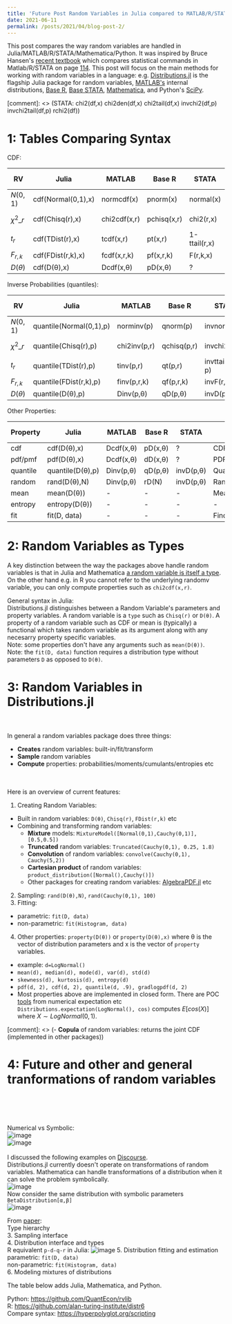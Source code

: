 ```yaml
---
title: 'Future Post Random Variables in Julia compared to MATLAB/R/STATA/Mathematica/Python'
date: 2021-06-11 
permalink: /posts/2021/04/blog-post-2/
---
```


This post compares the way random variables are handled in Julia/MATLAB/R/STATA/Mathematica/Python.
It was inspired by Bruce Hansen's 
[recent textbook](https://www.ssc.wisc.edu/~bhansen/probability/)
which compares statistical commands in Matlab/R/STATA on 
page [114](https://www.ssc.wisc.edu/~bhansen/probability/Intro2Metrics.pdf#page=114). 
This post will focus on the main methods for working with random variables in a language: 
e.g. 
[Distributions.jl](https://github.com/JuliaStats/Distributions.jl) is the flagship Julia package for random variables, 
[MATLAB's](https://www.mathworks.com/help/stats/probability-distributions-1.html) internal distributions, 
[Base R](https://cran.r-project.org/web/views/Distributions.html),
[Base STATA](https://www.stata.com/manuals/fnstatisticalfunctions.pdf),
[Mathematica](https://reference.wolfram.com/language/guide/RandomVariables.html),
and
Python's [SciPy](https://docs.scipy.org/doc/scipy/reference/stats.html).


[comment]: <> (STATA: chi2(df,x) chi2den(df,x) chi2tail(df,x) invchi2(df,p) invchi2tail(df,p) rchi2(df))



1: Tables Comparing Syntax
=


CDF:

| RV | Julia | MATLAB | Base R | STATA | Mathematica | Python [SciPy](https://docs.scipy.org/doc/scipy/reference/stats.html) |
| --- | --- | --- |  --- | --- | --- | --- |
| $N(0,1)$ | cdf(Normal(0,1),x) | normcdf(x) | pnorm(x) | normal(x) | CDF[NormalDistribution[0, 1],x] | norm.cdf(x) |
| $\chi^2\_{r}$ | cdf(Chisq(r),x) | chi2cdf(x,r) | pchisq(x,r) | chi2(r,x)  | CDF[ChiSquareDistribution[r],x] | chi2.cdf(x, r) |
| $t_r$ | cdf(TDist(r),x) | tcdf(x,r) | pt(x,r) | 1-ttail(r,x) | CDF[StudentTDistribution[r],x] | t.cdf(x, r) |
| $F_{r,k}$ | cdf(FDist(r,k),x) | fcdf(x,r,k) | pf(x,r,k) | F(r,k,x) | CDF[FRatioDistribution[r,k],x] | f.cdf(x, r, k) |
| $D(\theta)$ | cdf(D(θ),x) | Dcdf(x,θ) | pD(x,θ) | ? | CDF[D[θ],x] | D.cdf(x,θ) |

Inverse Probabilities (quantiles):

| RV | Julia | MATLAB | Base R | STATA | Mathematica | Python [SciPy](https://docs.scipy.org/doc/scipy/reference/stats.html) |
| --- | --- | --- |  --- | --- | --- | --- |
| $N(0,1)$ | quantile(Normal(0,1),p) | norminv(p) | qnorm(p) | invnormal(p) | Quantile[NormalDistribution[],p] | norm.ppf(p) |
| $\chi^2\_{r}$ | quantile(Chisq(r),p) | chi2inv(p,r) | qchisq(p,r) | invchi2(r,p) | Quantile[ChiSquareDistribution[r],p] | chi2.ppf(p, r) |
| $t_r$ | quantile(TDist(r),p) | tinv(p,r) | qt(p,r) | invttail(r,1-p) | Quantile[StudentTDistribution[r],p] | t.ppf(p, r) |
| $F_{r,k}$ | quantile(FDist(r,k),p) | finv(p,r,k) | qf(p,r,k) | invF(r,k,p) | Quantile[FRatioDistribution[r,k],p] | f.ppf(p, r, k) |
| $D(\theta)$ | quantile(D(θ),p) | Dinv(p,θ) | qD(p,θ) | invD(p,θ) | Quantile[D[θ],p] | D.ppf(p,θ) |

Other Properties:

| Property | Julia | MATLAB | Base R | STATA | Mathematica | Python [SciPy](https://docs.scipy.org/doc/scipy/reference/stats.html) |
| --- | --- | --- |  --- | --- | --- | --- |
| cdf | cdf(D(θ),x) | Dcdf(x,θ) | pD(x,θ) | ? | CDF[D[θ],x] | D.cdf(x,θ) |
| pdf/pmf | pdf(D(θ),x) | Dcdf(x,θ) | dD(x,θ) | ? | PDF[D[θ],x] | D.pdf(x,θ) |
| quantile | quantile(D(θ),p) | Dinv(p,θ) | qD(p,θ) | invD(p,θ) | Quantile[D[θ],p] | D.ppf(p,θ) |
| random | rand(D(θ),N) | Dinv(p,θ) | rD(N) | invD(p,θ) | RandomVariate[D[θ],N] | D.ppf(p,θ) |
| mean | mean(D(θ)) | - | - | - | Mean[D[θ]] | - |
| entropy | entropy(D(θ)) | - | - | - | - | - |
| fit | fit(D, data) | - | - | - | FindDistributionParameters[data,D] | - |





2: Random Variables as Types
=
A key distinction between the way the packages above handle random variables
is that in 
Julia and Mathematica
[a random variable is itself a type](https://computationalthinking.mit.edu/Spring21/random_variables_as_types/). 
On the other hand e.g. in R you cannot refer to the underlying randomv variable, you can only compute properties 
such as `chi2cdf(x,r)`.

General syntax in Julia:
<br>
Distributions.jl distinguishes between a Random Variable's parameters and property variables. 
A random variable is a `type` such as `Chisq(r)` or `D(θ)`. 
A property of a random variable such as CDF or mean is (typically) a functional
which takes random variable as its argument along with any necesarry property specific variables.
<br>
Note: some properties don't have any arguments such as `mean(D(θ))`.
<br>
Note: the `fit(D, data)` function requires a distribution type without parameters `D` as opposed to `D(θ)`. 


3: Random Variables in Distributions.jl
=
<br><br>
In general a random variables package does three things: 
<br>
- **Creates** random variables: built-in/fit/transform 
- **Sample** random variables
- **Compute** properties: probabilities/moments/cumulants/entropies etc 

<br><br>
Here is an overview of current features:
1. Creating Random Variables:  
- Built in random variables: `D(θ)`, `Chisq(r)`, `FDist(r,k)` etc 
- Combining and transforming random variables: 
   - **Mixture** models: `MixtureModel([Normal(0,1),Cauchy(0,1)], [0.5,0.5])`
   - **Truncated** random variables: `Truncated(Cauchy(0,1), 0.25, 1.8)`
   - **Convolution** of random variables: `convolve(Cauchy(0,1), Cauchy(5,2))`
   - **Cartesian product** of random variables: `product_distribution([Normal(),Cauchy()])`
   - Other packages for creating random variables: [AlgebraPDF.jl](https://github.com/mmikhasenko/AlgebraPDF.jl) etc
2. Sampling: `rand(D(θ),N)`, `rand(Cauchy(0,1), 100)`  
3. Fitting: 
- parametric: `fit(D, data)`
- non-parametric: `fit(Histogram, data)`
4. Other properties: `property(D(θ))` or `property(D(θ),x)` 
where θ is the vector of distribution parameters and x is the vector of `property` variables.
- example: `d=LogNormal()`
- `mean(d), median(d), mode(d), var(d), std(d)`
- `skewness(d), kurtosis(d), entropy(d)`
- `pdf(d, 2), cdf(d, 2), quantile(d, .9), gradlogpdf(d, 2)`
- Most properties above are implemented in closed form. 
There are POC [tools](https://github.com/JuliaStats/Distributions.jl/blob/master/src/functionals.jl) from numerical expectation etc      
`Distributions.expectation(LogNormal(), cos)` computes $E[cos(X)]$ where $X\sim LogNormal(0,1)$.


[comment]: <> (- **Copula** of random variables: returns the joint CDF (implemented in other packages))







4: Future and other and general tranformations of random variables
=
<br><br><br><br>
Numerical vs Symbolic:  
![image](https://user-images.githubusercontent.com/7883904/114791686-e5042580-9d54-11eb-863b-3a6430e93d9b.png)
<br>
![image](https://user-images.githubusercontent.com/7883904/114791715-f3524180-9d54-11eb-8be3-6b55ca9ebcf3.png)
<br> <br>
I discussed the following examples on [Discourse](https://discourse.julialang.org/t/define-a-distribution-from-a-given-distribution/48220/10?u=albert_zevelev).
<br>
Distributions.jl currently doesn't operate on transformations of random variables.
Mathematica can handle transformations of a distribution when it can solve the problem symbolically.
<br>
![image](https://user-images.githubusercontent.com/7883904/114792182-d79b6b00-9d55-11eb-8d3d-313ac9ca9d90.png)
<br>
Now consider the same distribution with symbolic parameters `BetaDistribution[α,β]`
<br>
![image](https://user-images.githubusercontent.com/7883904/114792411-555f7680-9d56-11eb-8b66-376563f7e3ba.png)



From [paper](https://arxiv.org/pdf/1907.08611.pdf):
<br>
Type hierarchy
<br>
3. Sampling interface
<br>
4. Distribution interface and types
<br>
R equivalent `p-d-q-r` in Julia:
![image](https://user-images.githubusercontent.com/7883904/114790686-298ec180-9d53-11eb-8016-ca515a33d921.png)
5. Distribution fitting and estimation
<br>
parametric: `fit(D, data)`
<br>
non-parametric: `fit(Histogram, data)`
<br>
6. Modeling mixtures of distributions
<br>



The table below adds Julia, Mathematica, and Python.

Python: https://github.com/QuantEcon/rvlib
<br>
R: https://github.com/alan-turing-institute/distr6
<br>
Compare syntax: https://hyperpolyglot.org/scripting


   
